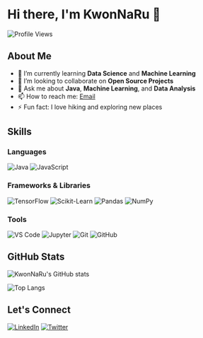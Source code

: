 # Hi there, I'm KwonNaRu 👋

![Profile Views](https://komarev.com/ghpvc/?username=KwonNaRu&color=blue)

## About Me

- 🌱 I’m currently learning **Data Science** and **Machine Learning**
- 👯 I’m looking to collaborate on **Open Source Projects**
- 💬 Ask me about **Java**, **Machine Learning**, and **Data Analysis**
- 📫 How to reach me: [Email](mailto:kwonnaru@example.com)
- ⚡ Fun fact: I love hiking and exploring new places

## Skills

### Languages
![Java](https://img.shields.io/badge/Java-007396?style=for-the-badge&logo=java&logoColor=white)
![JavaScript](https://img.shields.io/badge/JavaScript-F7DF1E?style=for-the-badge&logo=javascript&logoColor=black)

### Frameworks & Libraries
![TensorFlow](https://img.shields.io/badge/TensorFlow-FF6F00?style=for-the-badge&logo=tensorflow&logoColor=white)
![Scikit-Learn](https://img.shields.io/badge/Scikit--Learn-F7931E?style=for-the-badge&logo=scikit-learn&logoColor=white)
![Pandas](https://img.shields.io/badge/Pandas-150458?style=for-the-badge&logo=pandas&logoColor=white)
![NumPy](https://img.shields.io/badge/NumPy-013243?style=for-the-badge&logo=numpy&logoColor=white)

### Tools
![VS Code](https://img.shields.io/badge/VS%20Code-007ACC?style=for-the-badge&logo=visual-studio-code&logoColor=white)
![Jupyter](https://img.shields.io/badge/Jupyter-F37626?style=for-the-badge&logo=jupyter&logoColor=white)
![Git](https://img.shields.io/badge/Git-F05032?style=for-the-badge&logo=git&logoColor=white)
![GitHub](https://img.shields.io/badge/GitHub-181717?style=for-the-badge&logo=github&logoColor=white)

## GitHub Stats

![KwonNaRu's GitHub stats](https://github-readme-stats.vercel.app/api?username=KwonNaRu&show_icons=true&theme=radical)

![Top Langs](https://github-readme-stats.vercel.app/api/top-langs/?username=KwonNaRu&layout=compact&theme=radical)

## Let's Connect

[![LinkedIn](https://img.shields.io/badge/LinkedIn-0A66C2?style=for-the-badge&logo=linkedin&logoColor=white)](https://www.linkedin.com/in/kwonnaru)
[![Twitter](https://img.shields.io/badge/Twitter-1DA1F2?style=for-the-badge&logo=twitter&logoColor=white)](https://twitter.com/kwonnaru)
